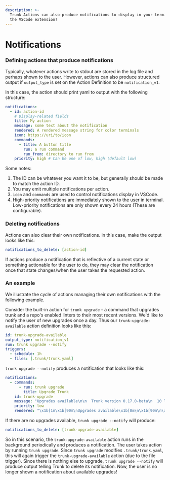 ```yaml
---
description: >-
  Trunk Actions can also produce notifications to display in your terminal or in
  the VSCode extension!
---
```


# Notifications

### Defining actions that produce notifications

Typically, whatever actions write to stdout are stored in the log file and perhaps shown to the user. However, actions can also produce structured output if `output_type` is set on the Action Definition to be `notification_v1`.

In this case, the action should print yaml to output with the following structure:

```yaml
notifications:
  - id: action-id
    # Display-related fields
    title: My action
    message: some text about the notification
    rendered: A rendered message string for color terminals
    icon: https://uri/to/icon
    commands:
      - title: A button title
        run: a run command
        run_from: directory to run from
    priority: high # Can be one of low, high (default low)
```

Some notes:

1. The ID can be whatever you want it to be, but generally should be made to match the action ID.
2. You may emit multiple notifications per action.
3. `icon` and `commands` are used to control notifications display in VSCode.
4. High-priority notifications are immediately shown to the user in terminal. Low-priority notifications are only shown every 24 hours (These are configurable).

### Deleting notifications

Actions can also clear their own notifications. in this case, make the output looks like this:

```yaml
notifications_to_delete: [action-id]
```

If actions produce a notification that is reflective of a current state or something actionable for the user to do, they may clear the notification once that state changes/when the user takes the requested action.

### An example

We illustrate the cycle of actions managing their own notifications with the following example.

Consider the built-in action for `trunk upgrade` - a command that upgrades trunk and a repo's enabled linters to their most recent versions. We'd like to notify the user of new upgrades once a day. Thus our `trunk-upgrade-available` action definition looks like this:

```yaml
id: trunk-upgrade-available
output_type: notification_v1
run: trunk upgrade --notify
triggers:
  - schedule: 1h
  - files: [.trunk/trunk.yaml]
```

`trunk upgrade --notify` produces a notification that looks like this:

```yaml
notifications:
  - commands:
      - run: trunk upgrade
        title: Upgrade Trunk
    id: trunk-upgrade
    message: "Upgrades available\n\n  Trunk version 0.17.0-beta\n  10 linter updates\n\nRun trunk upgrade to upgrade all\n or trunk upgrade trunk to just upgrade trunk"
    priority: low
    rendered: "\x1b[1m\x1b[90m\nUpgrades available\x1b[0m\n\x1b[90m\n\x1b[0m• \x1b[90mTrunk version\x1b[0m \x1b[92m0.17.0-beta\x1b[0m\x1b[90m\n\x1b[0m• \x1b[92m11 linter\x1b[0m \x1b[90mupdates\n\x1b[0m\n\x1b[90mRun\x1b[0m\x1b[96m trunk upgrade\x1b[0m\x1b[90m to upgrade all\x1b[0m\x1b[90m\n or\x1b[0m\x1b[96m trunk upgrade trunk\x1b[0m\x1b[90m to just upgrade trunk\x1b[0m\x1b[90m\n\x1b[0m"
```

If there are no upgrades available, `trunk upgrade --notify` will produce:

```yaml
notifications_to_delete: [trunk-upgrade-available]
```

So in this scenario, the `trunk-upgrade-available` action runs in the background periodically and produces a notification. The user takes action by running `trunk upgrade`. Since `trunk upgrade` modifies `.trunk/trunk.yaml`, this will again trigger the `trunk-upgrade-available` action (due to the file trigger). Since there is nothing else to upgrade, `trunk upgrade --notify` will produce output telling Trunk to delete its notification. Now, the user is no longer shown a notification about available upgrades!
